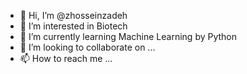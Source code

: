 - 👋 Hi, I’m @zhosseinzadeh
- 👀 I’m interested in Biotech
- 🌱 I’m currently learning Machine Learning by Python
- 💞️ I’m looking to collaborate on ...
- 📫 How to reach me ...

<!---
zhosseinzadeh/zhosseinzadeh is a ✨ special ✨ repository because its `README.md` (this file) appears on your GitHub profile.
You can click the Preview link to take a look at your changes.
--->

